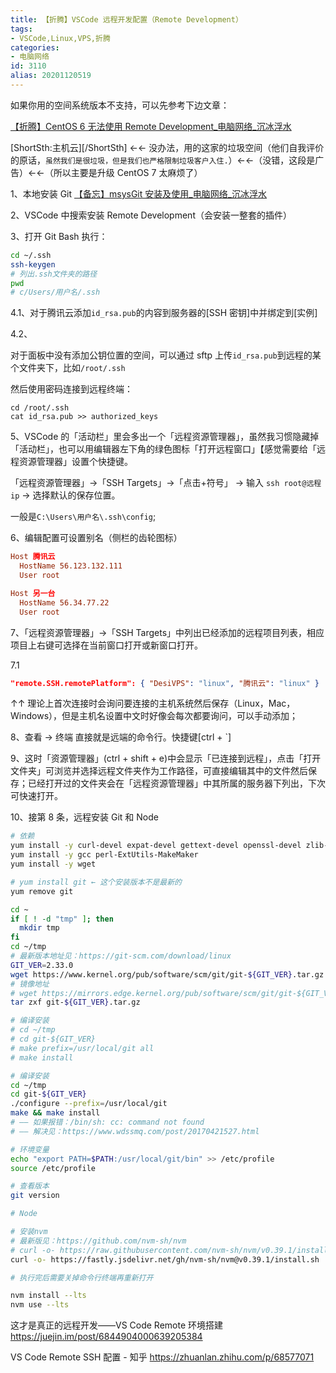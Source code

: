 ```yaml
---
title: 【折腾】VSCode 远程开发配置（Remote Development）
tags:
- VSCode,Linux,VPS,折腾
categories:
- 电脑网络
id: 3110
alias: 20201120519
---
```


如果你用的空间系统版本不支持，可以先参考下边文章：

[【折腾】CentOS 6 无法使用 Remote Development\_电脑网络\_沉冰浮水](https://www.wdssmq.com/post/20201120244.html "【折腾】CentOS 6无法使用Remote Development\_电脑网络\_沉冰浮水")

[ShortSth:主机云][/ShortSth] ←← 没办法，用的这家的垃圾空间（他们自我评价的原话，`虽然我们是很垃圾，但是我们也严格限制垃圾客户入住.`）←←（没错，这段是广告）←←（所以主要是升级 CentOS 7 太麻烦了）

<!--more-->

1、本地安装 Git [【备忘】msysGit 安装及使用\_电脑网络\_沉冰浮水](https://www.wdssmq.com/post/20140804123.html "【备忘】msysGit安装及使用\_电脑网络\_沉冰浮水")

2、VSCode 中搜索安装 Remote Development（会安装一整套的插件）

3、打开 Git Bash 执行：

```bash
cd ~/.ssh
ssh-keygen
# 列出.ssh文件夹的路径
pwd
# c/Users/用户名/.ssh
```

4.1、对于腾讯云添加`id_rsa.pub`的内容到服务器的[SSH 密钥]中并绑定到[实例]

4.2、

对于面板中没有添加公钥位置的空间，可以通过 sftp 上传`id_rsa.pub`到远程的某个文件夹下，比如`/root/.ssh`

然后使用密码连接到远程终端：

```shell
cd /root/.ssh
cat id_rsa.pub >> authorized_keys
```

5、VSCode 的「活动栏」里会多出一个「远程资源管理器」，虽然我习惯隐藏掉「活动栏」，也可以用编辑器左下角的绿色图标「打开远程窗口」【感觉需要给「远程资源管理器」设置个快捷键。

「远程资源管理器」→「SSH Targets」→「点击+符号」 → 输入 `ssh root@远程ip` → 选择默认的保存位置。

一般是`C:\Users\用户名\.ssh\config`;

6、编辑配置可设置别名（侧栏的齿轮图标）

```conf
Host 腾讯云
  HostName 56.123.132.111
  User root

Host 另一台
  HostName 56.34.77.22
  User root
```

7、「远程资源管理器」→「SSH Targets」中列出已经添加的远程项目列表，相应项目上右键可选择在当前窗口打开或新窗口打开。

7.1

```json
"remote.SSH.remotePlatform": { "DesiVPS": "linux", "腾讯云": "linux" }
```

↑↑ 理论上首次连接时会询问要连接的主机系统然后保存（Linux，Mac，Windows），但是主机名设置中文时好像会每次都要询问，可以手动添加；

8、查看 → 终端 直接就是远端的命令行。快捷键[ctrl + `]

9、这时「资源管理器」(ctrl + shift + e)中会显示「已连接到远程」，点击「打开文件夹」可浏览并选择远程文件夹作为工作路径，可直接编辑其中的文件然后保存；已经打开过的文件夹会在「远程资源管理器」中其所属的服务器下列出，下次可快速打开。

10、接第 8 条，远程安装 Git 和 Node

```bash
# 依赖
yum install -y curl-devel expat-devel gettext-devel openssl-devel zlib-devel
yum install -y gcc perl-ExtUtils-MakeMaker
yum install -y wget

# yum install git ← 这个安装版本不是最新的
yum remove git

cd ~
if [ ! -d "tmp" ]; then
  mkdir tmp
fi
cd ~/tmp
# 最新版本地址见：https://git-scm.com/download/linux
GIT_VER=2.33.0
wget https://www.kernel.org/pub/software/scm/git/git-${GIT_VER}.tar.gz --no-check-certificate
# 镜像地址
# wget https://mirrors.edge.kernel.org/pub/software/scm/git/git-${GIT_VER}.tar.gz
tar zxf git-${GIT_VER}.tar.gz

# 编译安装
# cd ~/tmp
# cd git-${GIT_VER}
# make prefix=/usr/local/git all
# make install

# 编译安装
cd ~/tmp
cd git-${GIT_VER}
./configure --prefix=/usr/local/git
make && make install
# —— 如果报错：/bin/sh: cc: command not found
# —— 解决见：https://www.wdssmq.com/post/20170421527.html

# 环境变量
echo "export PATH=$PATH:/usr/local/git/bin" >> /etc/profile
source /etc/profile

# 查看版本
git version

# Node

# 安装nvm
# 最新版见：https://github.com/nvm-sh/nvm
# curl -o- https://raw.githubusercontent.com/nvm-sh/nvm/v0.39.1/install.sh | bash
curl -o- https://fastly.jsdelivr.net/gh/nvm-sh/nvm@v0.39.1/install.sh | bash

# 执行完后需要关掉命令行终端再重新打开

nvm install --lts
nvm use --lts

```

这才是真正的远程开发——VS Code Remote 环境搭建
https://juejin.im/post/6844904000639205384

VS Code Remote SSH 配置 - 知乎
https://zhuanlan.zhihu.com/p/68577071

<!--3110-->

